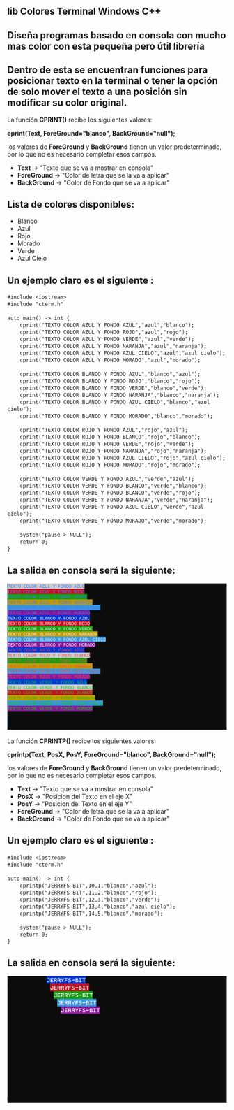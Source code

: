 ## lib Colores Terminal Windows C++
## Diseña programas basado en consola con mucho mas color con esta pequeña pero útil librería

## Dentro de esta se encuentran funciones para posicionar texto en la terminal o tener la opción de solo mover el texto a una posición sin modificar su color original.

La función **CPRINT()** recibe los siguientes valores:

**cprint(Text, ForeGround="blanco", BackGround="null");**

los valores de **ForeGround** y **BackGround** tienen un valor predeterminado, por lo que no es necesario completar esos campos.
* **Text**        -> "Texto que se va a mostrar en consola"
* **ForeGround**  -> "Color de letra que se la va a aplicar"
* **BackGround**  -> "Color de Fondo que se va a aplicar"

## Lista de colores disponibles:
* Blanco
* Azul
* Rojo
* Morado
* Verde
* Azul Cielo

## Un ejemplo claro es el siguiente :
~~~
#include <iostream>
#include "cterm.h"

auto main() -> int {
    cprint("TEXTO COLOR AZUL Y FONDO AZUL","azul","blanco");
    cprint("TEXTO COLOR AZUL Y FONDO ROJO","azul","rojo");
    cprint("TEXTO COLOR AZUL Y FONDO VERDE","azul","verde");
    cprint("TEXTO COLOR AZUL Y FONDO NARANJA","azul","naranja");
    cprint("TEXTO COLOR AZUL Y FONDO AZUL CIELO","azul","azul cielo");
    cprint("TEXTO COLOR AZUL Y FONDO MORADO","azul","morado");

    cprint("TEXTO COLOR BLANCO Y FONDO AZUL","blanco","azul");
    cprint("TEXTO COLOR BLANCO Y FONDO ROJO","blanco","rojo");
    cprint("TEXTO COLOR BLANCO Y FONDO VERDE","blanco","verde");
    cprint("TEXTO COLOR BLANCO Y FONDO NARANJA","blanco","naranja");
    cprint("TEXTO COLOR BLANCO Y FONDO AZUL CIELO","blanco","azul cielo");
    cprint("TEXTO COLOR BLANCO Y FONDO MORADO","blanco","morado");

    cprint("TEXTO COLOR ROJO Y FONDO AZUL","rojo","azul");
    cprint("TEXTO COLOR ROJO Y FONDO BLANCO","rojo","blanco");
    cprint("TEXTO COLOR ROJO Y FONDO VERDE","rojo","verde");
    cprint("TEXTO COLOR ROJO Y FONDO NARANJA","rojo","naranja");
    cprint("TEXTO COLOR ROJO Y FONDO AZUL CIELO","rojo","azul cielo");
    cprint("TEXTO COLOR ROJO Y FONDO MORADO","rojo","morado");

    cprint("TEXTO COLOR VERDE Y FONDO AZUL","verde","azul");
    cprint("TEXTO COLOR VERDE Y FONDO BLANCO","verde","blanco");
    cprint("TEXTO COLOR VERDE Y FONDO BLANCO","verde","rojo");
    cprint("TEXTO COLOR VERDE Y FONDO NARANJA","verde","naranja");
    cprint("TEXTO COLOR VERDE Y FONDO AZUL CIELO","verde","azul cielo");
    cprint("TEXTO COLOR VERDE Y FONDO MORADO","verde","morado");

    system("pause > NULL");
    return 0;
}
~~~

## La salida en consola será la siguiente:

![IMAGE NOT FOUND](/image/output_main.png)


La función **CPRINTP()** recibe los siguientes valores: 

**cprintp(Text, PosX, PosY, ForeGround="blanco", BackGround="null");**

los valores de **ForeGround** y **BackGround** tienen un valor predeterminado, por lo que no es necesario completar esos campos.

* **Text**        -> "Texto que se va a mostrar en consola"
* **PosX**        -> "Posicion del Texto en el eje X"
* **PosY**        -> "Posicion del Texto en el eje Y"
* **ForeGround**  -> "Color de letra que se la va a aplicar"
* **BackGround**  -> "Color de Fondo que se va a aplicar"

## Un ejemplo claro es el siguiente :

~~~
#include <iostream>
#include "cterm.h"

auto main() -> int {
    cprintp("JERRYFS-BIT",10,1,"blanco","azul");
    cprintp("JERRYFS-BIT",11,2,"blanco","rojo");
    cprintp("JERRYFS-BIT",12,3,"blanco","verde");
    cprintp("JERRYFS-BIT",13,4,"blanco","azul cielo");
    cprintp("JERRYFS-BIT",14,5,"blanco","morado");
    
    system("pause > NULL");
    return 0;
}
~~~


## La salida en consola será la siguiente:

![IMAGE NOT FOUND](/image/output2_main.png)

